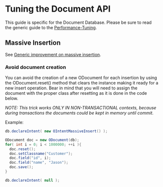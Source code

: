 # Tuning the Document API

This guide is specific for the Document Database. Please be sure to read the generic guide to the [Performance-Tuning](Performance-Tuning.md).

## Massive Insertion

See [Generic improvement on massive insertion](Performance-Tuning.md#massive_insertion).

### Avoid document creation

You can avoid the creation of a new ODocument for each insertion by using the ODocument.reset() method that clears the instance making it ready for a new insert operation. Bear in mind that you will need to assign the document with the proper class after resetting as it is done in the code below.

*NOTE: This trick works ONLY IN NON-TRANSACTIONAL contexts, because during transactions the documents could be kept in memory until commit.*

Example:
```java
db.declareIntent( new OIntentMassiveInsert() );

ODocument doc = new ODocument(db);
for( int i = 0; i < 1000000; ++i ){
  doc.reset();
  doc.setClassname("Customer");
  doc.field("id", i);
  doc.field("name", "Jason");
  doc.save();
}

db.declareIntent( null );
```
